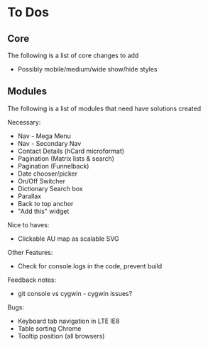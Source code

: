 # To Dos

## Core

The following is a list of core changes to add

* Possibly mobile/medium/wide show/hide styles

## Modules

The following is a list of modules that need have solutions created

Necessary:
* Nav - Mega Menu
* Nav - Secondary Nav
* Contact Details (hCard microformat)
* Pagination (Matrix lists & search)
* Pagination (Funnelback)
* Date chooser/picker
* On/Off Switcher
* Dictionary Search box
* Parallax
* Back to top anchor
* "Add this" widget

Nice to haves:
* Clickable AU map as scalable SVG

Other Features:
* Check for console.logs in the code, prevent build

Feedback notes:
* git console vs cygwin - cygwin issues?


Bugs:
* Keyboard tab navigation in LTE IE8
* Table sorting Chrome
* Tooltip position (all browsers)